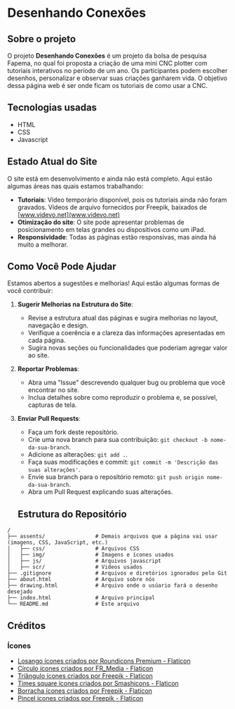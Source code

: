 # Desenhando Conexões

## Sobre o projeto

O projeto **Desenhando Conexões** é um projeto da bolsa de pesquisa Fapema, no qual foi proposta a criação de uma mini CNC plotter com tutoriais interativos no período de um ano. Os participantes podem escolher desenhos, personalizar e observar suas criações ganharem vida. O objetivo dessa página web é ser onde ficam os tutoriais de como usar a CNC.

## Tecnologias usadas

* HTML
* CSS
* Javascript

## Estado Atual do Site

O site está em desenvolvimento e ainda não está completo. Aqui estão algumas áreas nas quais estamos trabalhando:

- **Tutoriais**: Vídeo temporário disponível, pois os tutoriais ainda não foram gravados. Vídeos de arquivo fornecidos por Freepik, baixados de [www.videvo.net](www.videvo.net)
- **Otimização do site**: O site pode apresentar problemas de posicionamento em telas grandes ou dispositivos como um iPad.
- **Responsividade**: Todas as páginas estão responsivas, mas ainda há muito a melhorar.

## Como Você Pode Ajudar

Estamos abertos a sugestões e melhorias! Aqui estão algumas formas de você contribuir:

1. **Sugerir Melhorias na Estrutura do Site**:
   - Revise a estrutura atual das páginas e sugira melhorias no layout, navegação e design.
   - Verifique a coerência e a clareza das informações apresentadas em cada página.
   - Sugira novas seções ou funcionalidades que poderiam agregar valor ao site.

2. **Reportar Problemas**:
   - Abra uma "Issue" descrevendo qualquer bug ou problema que você encontrar no site.
   - Inclua detalhes sobre como reproduzir o problema e, se possível, capturas de tela.

3. **Enviar Pull Requests**:
   - Faça um fork deste repositório.
   - Crie uma nova branch para sua contribuição: `git checkout -b nome-da-sua-branch`.
   - Adicione as alterações: `git add .`.
   - Faça suas modificações e commit: `git commit -m 'Descrição das suas alterações'`.
   - Envie sua branch para o repositório remoto: `git push origin nome-da-sua-branch`.
   - Abra um Pull Request explicando suas alterações.

   ## Estrutura do Repositório

```plaintext
/
├── assents/                # Demais arquivos que a página vai usar (imagens, CSS, JavaScript, etc.)
│   ├── css/                # Arquivos CSS
│   ├── img/                # Imagens e ícones usados
│   ├── js/                 # Arquivos javascript
│   ├── scr/                # Videos usados
├── .gitignore              # Arquivos e diretórios ignorados pelo Git
├── about.html              # Arquivo sobre nós
├── drawing.html            # Arquivo onde o usúario fará o desenho desejado
├── index.html              # Arquivo principal
└── README.md               # Este arquivo

````

## Créditos

### Ícones

- <a href="https://www.flaticon.com/br/icones-gratis/losango" title="losango ícones">Losango ícones criados por Roundicons Premium - Flaticon</a>
- <a href="https://www.flaticon.com/br/icones-gratis/circulo" title="círculo ícones">Círculo ícones criados por FR_Media - Flaticon</a>
- <a href="https://www.flaticon.com/br/icones-gratis/triangulo" title="triângulo ícones">Triângulo ícones criados por Freepik - Flaticon</a>
- <a href="https://www.flaticon.com/br/icones-gratis/times-square" title="times square ícones">Times square ícones criados por Smashicons - Flaticon</a>
- <a href="https://www.flaticon.com/br/icones-gratis/borracha" title="borracha ícones">Borracha ícones criados por Freepik - Flaticon</a>
- <a href="https://www.flaticon.com/br/icones-gratis/pincel" title="pincel ícones">Pincel ícones criados por Freepik - Flaticon</a>
